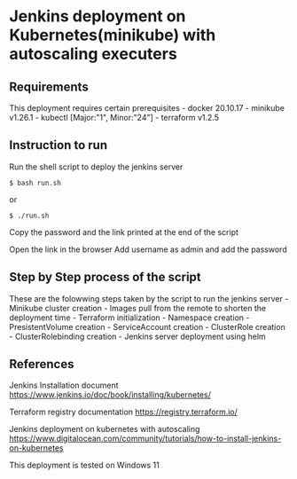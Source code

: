 # Jenkins deployment on Kubernetes(minikube) with autoscaling executers

## Requirements
This deployment requires certain prerequisites
    - docker 20.10.17
    - minikube v1.26.1
    - kubectl [Major:"1", Minor:"24"]
    - terraform v1.2.5

## Instruction to run
Run the shell script to deploy the jenkins server
```
$ bash run.sh
```
or 
```
$ ./run.sh
```
Copy the password and the link printed at the end of the script

Open the link in the browser
Add username as admin and add the password 

## Step by Step process of the script

These are the folowwing steps taken by the script to run the jenkins server
    - Minikube cluster creation
    - Images pull from the remote to shorten the deployment time
    - Terraform initialization
    - Namespace creation
    - PresistentVolume creation
    - ServiceAccount creation
    - ClusterRole creation
    - ClusterRolebinding creation
    - Jenkins server deployment using helm



## References

Jenkins Installation document 
https://www.jenkins.io/doc/book/installing/kubernetes/

Terraform registry documentation
https://registry.terraform.io/

Jenkins deployment on kubernetes with autoscaling
https://www.digitalocean.com/community/tutorials/how-to-install-jenkins-on-kubernetes



This deployment is tested on Windows 11
